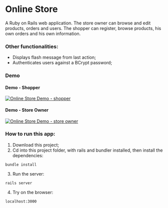 # Online Store

A Ruby on Rails web application. The store owner can browse and edit products, orders and users. The shopper can register, browse products, his own orders and his own information.

### Other functionalities:
- Displays flash message from last action;
- Authenticates users against a BCrypt password;

### Demo
#### Demo - Shopper
[![Online Store Demo - shopper](https://i.ytimg.com/vi/Z8cXvvUQwtw/hqdefault.jpg)](https://www.youtube.com/watch?v=Z8cXvvUQwtw&feature=youtu.be)
#### Demo - Store Owner
[![Online Store Demo - store owner](https://i.ytimg.com/vi/HjROuDfqwio/hqdefault.jpg)](https://www.youtube.com/watch?v=HjROuDfqwio&feature=youtu.be)


### How to run this app:
1. Download this project;
2. Cd into this project folder, with rails and bundler installed, then install the dependencies:
```
bundle install
```
3. Run the server:
```
rails server
```
4. Try on the browser:
```
localhost:3000
```
